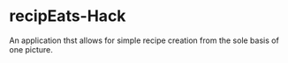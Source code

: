 # recipEats-Hack
An application thst allows for simple recipe creation from the sole basis of one picture.
